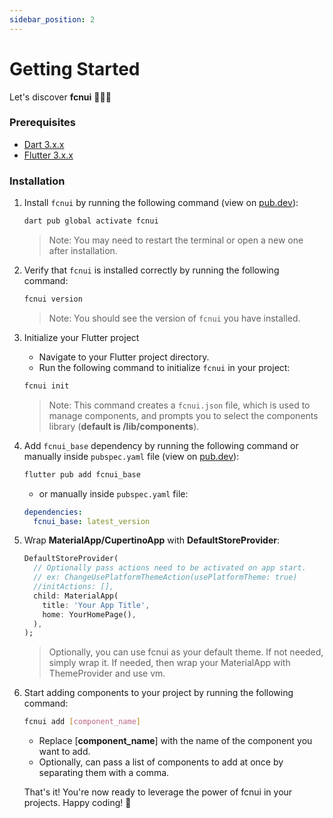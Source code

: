 ```yaml
---
sidebar_position: 2
---
```


# Getting Started

Let's discover **fcnui** 🚀🚀🚀

### Prerequisites

- [Dart 3.x.x](https://https://dart.dev/)
- [Flutter 3.x.x](https://flutter.dev/)

### Installation

1. Install `fcnui` by running the following command (view on [pub.dev](https://pub.dev/packages/fcnui)):

    ```bash
    dart pub global activate fcnui
    ```
   > Note: You may need to restart the terminal or open a new one after installation.

2. Verify that `fcnui` is installed correctly by running the following command:

    ```bash
    fcnui version
    ```
   > Note: You should see the version of `fcnui` you have installed.

3. Initialize your Flutter project
    * Navigate to your Flutter project directory.
    * Run the following command to initialize `fcnui` in your project:
    ```bash
    fcnui init
    ```
   > Note: This command creates a `fcnui.json` file, which is used to manage components, and prompts you to select the components library (**default is /lib/components**).

4. Add `fcnui_base` dependency by running the following command or manually inside `pubspec.yaml` file (view on [pub.dev](https://pub.dev/packages/fcnui_base)):

    ```bash
    flutter pub add fcnui_base
    ```
    * or manually inside `pubspec.yaml` file:

    ```yaml
    dependencies:
      fcnui_base: latest_version
    ```

5. Wrap **MaterialApp/CupertinoApp** with **DefaultStoreProvider**:

    ```dart
    DefaultStoreProvider(
      // Optionally pass actions need to be activated on app start.
      // ex: ChangeUsePlatformThemeAction(usePlatformTheme: true)
      //initActions: [],
      child: MaterialApp(
        title: 'Your App Title',
        home: YourHomePage(),
      ),
    );
    ```
   > Optionally, you can use fcnui as your default theme. If not needed, simply wrap it. If needed, then wrap your MaterialApp with ThemeProvider and use vm.

6. Start adding components to your project by running the following command:

    ```bash
    fcnui add [component_name]
    ```
    * Replace [**component_name**] with the name of the component you want to add.
    * Optionally, can pass a list of components to add at once by separating them with a comma.

   That's it! You're now ready to leverage the power of fcnui in your projects. Happy coding! 🚀